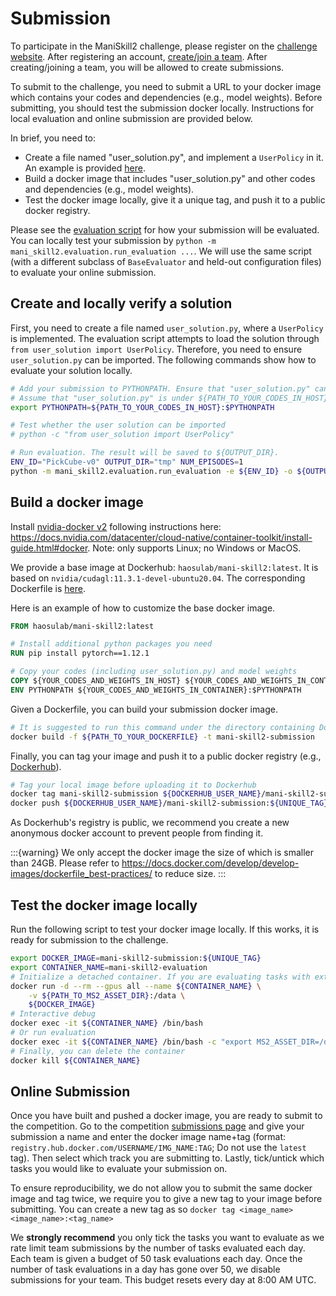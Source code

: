 # Submission

To participate in the ManiSkill2 challenge, please register on the [challenge website](https://sapien.ucsd.edu/challenges/maniskill/). After registering an account, [create/join a team](https://sapien.ucsd.edu/challenges/maniskill/challenges/ms2/team). After creating/joining a team, you will be allowed to create submissions.

To submit to the challenge, you need to submit a URL to your docker image which contains your codes and dependencies (e.g., model weights). Before submitting, you should test the submission docker locally. Instructions for local evaluation and online submission are provided below.

In brief, you need to:

- Create a file named "user_solution.py", and implement a `UserPolicy` in it. An example is provided [here](https://github.com/haosulab/ManiSkill2/tree/main/examples/submission).
- Build a docker image that includes "user_solution.py" and other codes and dependencies (e.g., model weights).
- Test the docker image locally, give it a unique tag, and push it to a public docker registry.

Please see the [evaluation script](https://github.com/haosulab/ManiSkill2/tree/main/mani_skill2/evaluation/run_evaluation.py) for how your submission will be evaluated. You can locally test your submission by `python -m mani_skill2.evaluation.run_evaluation ...`. We will use the same script (with a different subclass of `BaseEvaluator` and held-out configuration files) to evaluate your online submission.

## Create and locally verify a solution

First, you need to create a file named `user_solution.py`, where a `UserPolicy` is implemented. The evaluation script attempts to load the solution through `from user_solution import UserPolicy`. Therefore, you need to ensure `user_solution.py` can be imported. The following commands show how to evaluate your solution locally.

```bash
# Add your submission to PYTHONPATH. Ensure that "user_solution.py" can be found to import.
# Assume that "user_solution.py" is under ${PATH_TO_YOUR_CODES_IN_HOST}
export PYTHONPATH=${PATH_TO_YOUR_CODES_IN_HOST}:$PYTHONPATH

# Test whether the user solution can be imported
# python -c "from user_solution import UserPolicy"

# Run evaluation. The result will be saved to ${OUTPUT_DIR}.
ENV_ID="PickCube-v0" OUTPUT_DIR="tmp" NUM_EPISODES=1
python -m mani_skill2.evaluation.run_evaluation -e ${ENV_ID} -o ${OUTPUT_DIR} -n ${NUM_EPISODES}
```

## Build a docker image

Install [nvidia-docker v2](https://github.com/NVIDIA/nvidia-docker) following instructions here: <https://docs.nvidia.com/datacenter/cloud-native/container-toolkit/install-guide.html#docker>. Note: only supports Linux; no Windows or MacOS.

We provide a base image at Dockerhub: `haosulab/mani-skill2:latest`. It is based on `nvidia/cudagl:11.3.1-devel-ubuntu20.04`. The corresponding Dockerfile is [here](https://github.com/haosulab/ManiSkill2/blob/main/docker/Dockerfile).

Here is an example of how to customize the base docker image.

```Dockerfile
FROM haosulab/mani-skill2:latest

# Install additional python packages you need
RUN pip install pytorch==1.12.1

# Copy your codes (including user_solution.py) and model weights
COPY ${YOUR_CODES_AND_WEIGHTS_IN_HOST} ${YOUR_CODES_AND_WEIGHTS_IN_CONTAINER}
ENV PYTHONPATH ${YOUR_CODES_AND_WEIGHTS_IN_CONTAINER}:$PYTHONPATH
```

Given a Dockerfile, you can build your submission docker image.

```bash
# It is suggested to run this command under the directory containing Dockerfile
docker build -f ${PATH_TO_YOUR_DOCKERFILE} -t mani-skill2-submission
```

Finally, you can tag your image and push it to a public docker registry (e.g., [Dockerhub](https://hub.docker.com/)).

```bash
# Tag your local image before uploading it to Dockerhub
docker tag mani-skill2-submission ${DOCKERHUB_USER_NAME}/mani-skill2-submission:${UNIQUE_TAG}
docker push ${DOCKERHUB_USER_NAME}/mani-skill2-submission:${UNIQUE_TAG}
```

As Dockerhub's registry is public, we recommend you create a new anonymous docker account to prevent people from finding it.

:::{warning}
We only accept the docker image the size of which is smaller than 24GB. Please refer to <https://docs.docker.com/develop/develop-images/dockerfile_best-practices/> to reduce size.
:::

## Test the docker image locally

Run the following script to test your docker image locally. If this works, it is ready for submission to the challenge.

```bash
export DOCKER_IMAGE=mani-skill2-submission:${UNIQUE_TAG}
export CONTAINER_NAME=mani-skill2-evaluation
# Initialize a detached container. If you are evaluating tasks with extra assets, you need to mount the directory containing downloaded assets to the container.
docker run -d --rm --gpus all --name ${CONTAINER_NAME} \
    -v ${PATH_TO_MS2_ASSET_DIR}:/data \
    ${DOCKER_IMAGE}
# Interactive debug
docker exec -it ${CONTAINER_NAME} /bin/bash
# Or run evaluation
docker exec -it ${CONTAINER_NAME} /bin/bash -c "export MS2_ASSET_DIR=/data; python -m mani_skill2.evaluation.run_evaluation -e PickCube-v0 -o /eval_results/PickCube-v0 -n 1"
# Finally, you can delete the container
docker kill ${CONTAINER_NAME}
```

## Online Submission

Once you have built and pushed a docker image, you are ready to submit to the competition. Go to the competition [submissions page](https://sapien.ucsd.edu/challenges/maniskill/challenges/ms2/submit) and give your submission a name and enter the docker image name+tag (format: `registry.hub.docker.com/USERNAME/IMG_NAME:TAG`; Do not use the `latest` tag). Then select which track you are submitting to. Lastly, tick/untick which tasks you would like to evaluate your submission on.

To ensure reproducibility, we do not allow you to submit the same docker image and tag twice, we require you to give a new tag to your image before submitting. You can create a new tag as so `docker tag <image_name> <image_name>:<tag_name>`

We **strongly recommend** you only tick the tasks you want to evaluate as we rate limit team submissions by the number of tasks evaluated each day. Each team is given a budget of 50 task evaluations each day. Once the number of task evaluations in a day has gone over 50, we disable submissions for your team. This budget resets every day at 8:00 AM UTC.
